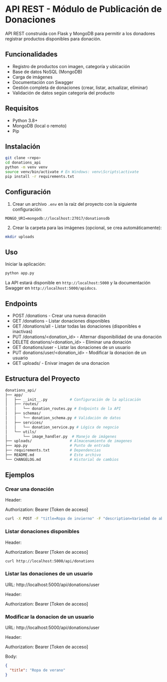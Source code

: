 # API REST - Módulo de Publicación de Donaciones

API REST construida con Flask y MongoDB para permitir a los donadores registrar productos disponibles para donación.

## Funcionalidades

- Registro de productos con imagen, categoría y ubicación
- Base de datos NoSQL (MongoDB)
- Carga de imágenes
- Documentación con Swagger
- Gestión completa de donaciones (crear, listar, actualizar, eliminar)
- Validación de datos según categoría del producto

## Requisitos

- Python 3.8+
- MongoDB (local o remoto)
- Pip

## Instalación

```bash
git clone <repo>
cd donations_api
python -m venv venv
source venv/bin/activate # En Windows: venv\Scripts\activate
pip install -r requirements.txt
```

## Configuración

1. Crear un archivo `.env` en la raíz del proyecto con la siguiente configuración:

```env
MONGO_URI=mongodb://localhost:27017/donationsdb
```

2. Crear la carpeta para las imágenes (opcional, se crea automáticamente):

```bash
mkdir uploads
```

## Uso

Iniciar la aplicación:

```bash
python app.py
```

La API estará disponible en `http://localhost:5000` y la documentación Swagger en `http://localhost:5000/apidocs`.

## Endpoints

- POST /donations - Crear una nueva donación
- GET /donations - Listar donaciones disponibles
- GET /donations/all - Listar todas las donaciones (disponibles e inactivas)
- PUT /donations/<donation_id> - Alternar disponibilidad de una donación
- DELETE donations/<donation_id> - Eliminar una donación
- GET donations/user - Listar las donaciones de un usuario
- PUT donations/user/<donation_id> - Modificar la donacion de un usuario
- GET uploads/<filename> - Enivar imagen de una donacion

## Estructura del Proyecto

```bash
donations_api/
├── app/
│   ├── __init__.py          # Configuración de la aplicación
│   ├── routes/
│   │   └── donation_routes.py # Endpoints de la API
│   ├── schemas/
│   │   └── donation_schema.py # Validación de datos
│   ├── services/
│   │   └── donation_service.py # Lógica de negocio
│   └── utils/
│       └── image_handler.py  # Manejo de imágenes
├── uploads/                 # Almacenamiento de imagenes
├── app.py                   # Punto de entrada
├── requirements.txt         # Dependencias
├── README.md                # Este archivo
└── CHANGELOG.md             # Historial de cambios
```

## Ejemplos

### Crear una donación

Header:

Authorization: Bearer [Token de acceso]

```bash
curl -X POST -F "title=Ropa de invierno" -F "description=Variedad de abrigos" -F "category=Ropa" -F "condition=Usado" -F "city=Bogotá" -F "image=@abrigos.jpg" http://localhost:5000/api/donations
```

### Listar donaciones disponibles

Header:

Authorization: Bearer [Token de acceso]

```bash
curl http://localhost:5000/api/donations
```

### Listar las donaciones de un usuario

URL: http://localhost:5000/api/donations/user

Header:

Authorization: Bearer [Token de acceso]

### Modificar la donacion de un usuario

URL: http://localhost:5000/api/donations/user

Header:

Authorization: Bearer [Token de acceso]

Body:

```json
{
  "title": "Ropa de verano"
}
```
